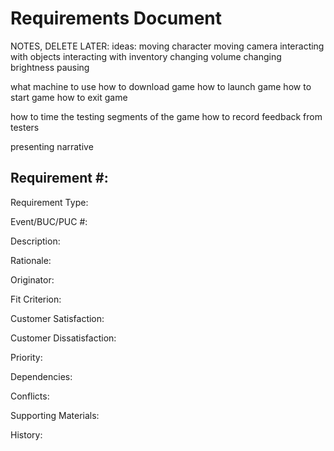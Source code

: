 Requirements Document
========
NOTES, DELETE LATER:
ideas:
moving character
moving camera
interacting with objects
interacting with inventory
changing volume
changing brightness
pausing

what machine to use
how to download game
how to launch game
how to start game
how to exit game

how to time the testing segments of the game
how to record feedback from testers

presenting narrative

Requirement #:
------------------

Requirement Type:

Event/BUC/PUC #:

Description: 

Rationale: 

Originator: 

Fit Criterion: 

Customer Satisfaction: 

Customer Dissatisfaction: 

Priority: 

Dependencies: 

Conflicts: 

Supporting Materials: 

History: 
